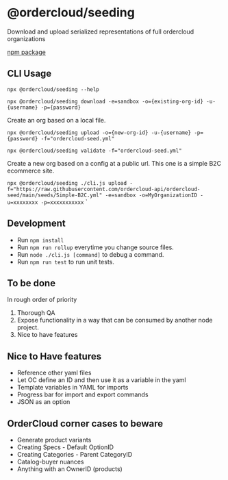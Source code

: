 # @ordercloud/seeding
Download and upload serialized representations of full ordercloud organizations

[npm package](https://www.npmjs.com/package/@ordercloud/seeding)

## CLI Usage 

`npx @ordercloud/seeding --help`

`npx @ordercloud/seeding download -e=sandbox -o={existing-org-id} -u-{username} -p={password}`

Create an org based on a local file.

`npx @ordercloud/seeding upload -o={new-org-id} -u-{username} -p={password} -f="ordercloud-seed.yml"`

`npx @ordercloud/seeding validate -f="ordercloud-seed.yml"`

Create a new org based on a config at a public url. This one is a simple B2C ecommerce site. 

`npx @ordercloud/seeding ./cli.js upload -f="https://raw.githubusercontent.com/ordercloud-api/ordercloud-seed/main/seeds/Simple-B2C.yml" -e=sandbox -o=MyOrganizationID -u=xxxxxxxx -p=xxxxxxxxxxx`
`

## Development

- Run `npm install`
- Run `npm run rollup` everytime you change source files.
- Run `node ./cli.js [command]` to debug a command.
- Run `npm run test` to run unit tests.

## To be done

In rough order of priority
1. Thorough QA
2. Expose functionality in a way that can be consumed by another node project.
3. Nice to have features

## Nice to Have features
- Reference other yaml files
- Let OC define an ID and then use it as a variable in the yaml
- Template variables in YAML for imports
- Progress bar for import and export commands
- JSON as an option

## OrderCloud corner cases to beware
- Generate product variants
- Creating Specs - Default OptionID
- Creating Categories - Parent CategoryID
- Catalog-buyer nuances
- Anything with an OwnerID (products)

